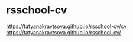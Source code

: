# rsschool-cv
https://tatyanakravtsova.github.io/rsschool-cv/cv 
https://tatyanakravtsova.github.io/rsschool-cv/
